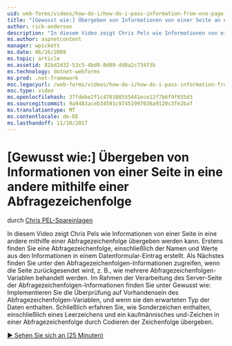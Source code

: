 ```yaml
---
uid: web-forms/videos/how-do-i/how-do-i-pass-information-from-one-page-to-another-using-a-query-string
title: "[Gewusst wie:] Übergeben von Informationen von einer Seite an einen anderen mithilfe einer Abfragezeichenfolge | Microsoft Docs"
author: rick-anderson
description: "In diesem Video zeigt Chris Pels wie Informationen von einer Seite in eine andere mithilfe einer Abfragezeichenfolge übergeben werden kann. Erstens finden Sie unter Vorgehensweise beim Erstellen einer Abfragezeichenfolge in..."
ms.author: aspnetcontent
manager: wpickett
ms.date: 06/26/2008
ms.topic: article
ms.assetid: 81bd2d32-53c5-4bd9-8d09-dd8a2c734f3b
ms.technology: dotnet-webforms
ms.prod: .net-framework
msc.legacyurl: /web-forms/videos/how-do-i/how-do-i-pass-information-from-one-page-to-another-using-a-query-string
msc.type: video
ms.openlocfilehash: 37fdebe2f1c476388555441ece12f7b6f9f035d3
ms.sourcegitcommit: 9a9483aceb34591c97451997036a9120c3fe2baf
ms.translationtype: MT
ms.contentlocale: de-DE
ms.lasthandoff: 11/10/2017
---
```

<a name="how-do-i-pass-information-from-one-page-to-another-using-a-query-string"></a>[Gewusst wie:] Übergeben von Informationen von einer Seite in eine andere mithilfe einer Abfragezeichenfolge
====================
durch [Chris PEL-Spareinlagen](https://twitter.com/chrispels)

In diesem Video zeigt Chris Pels wie Informationen von einer Seite in eine andere mithilfe einer Abfragezeichenfolge übergeben werden kann. Erstens finden Sie eine Abfragezeichenfolge, einschließlich der Namen und Werte aus den Informationen in einem Datenformular-Eintrag erstellt. Als Nächstes finden Sie unter den Abfragezeichenfolgen-Informationen zugreifen, wenn die Seite zurückgesendet wird, z. B., wie mehrere Abfragezeichenfolgen-Variablen behandelt werden. Im Rahmen der Verarbeitung des Server-Seite der Abfragezeichenfolgen-Informationen finden Sie unter Gewusst wie: Implementieren Sie die Überprüfung auf Vorhandensein des Abfragezeichenfolgen-Variablen, und wenn sie den erwarteten Typ der Daten enthalten. Schließlich erfahren Sie, wie Sonderzeichen enthalten, einschließlich eines Leerzeichens und ein kaufmännisches und-Zeichen in einer Abfragezeichenfolge durch Codieren der Zeichenfolge übergeben.

[&#9654; Sehen Sie sich an (25 Minuten)](https://channel9.msdn.com/Blogs/ASP-NET-Site-Videos/how-do-i-pass-information-from-one-page-to-another-using-a-query-string)
